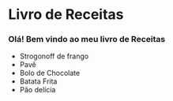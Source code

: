 # Livro de Receitas 
### Olá! Bem vindo ao meu livro de Receitas 
 - Strogonoff de frango
 - Pavê
 - Bolo de Chocolate
 - Batata Frita
 - Pão delícia
